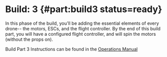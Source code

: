 # Build: 3 {#part:build3 status=ready}

In this phase of the build, you'll be adding the essential elements of every drone-- the motors, ESCs, and the flight controller. By the end of this build part, you will have a configured flight controller, and will spin the motors (without the props on).

Build Part 3 Instructions can be found in the [Operations Manual](https://docs.duckietown.org/daffy/opmanual_sky/out/build_part3_overview.html)
